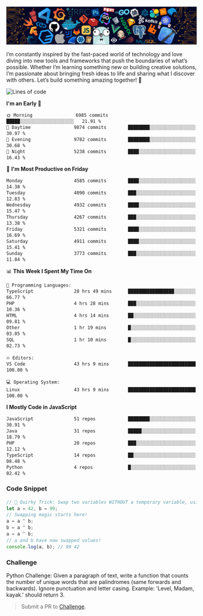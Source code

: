 ![](https://github.com/0x3EF8/0x3EF8/raw/main/images/header_.png)

I’m constantly inspired by the fast-paced world of technology and love diving into new tools and frameworks that push the boundaries of what’s possible. Whether I’m learning something new or building creative solutions, I’m passionate about bringing fresh ideas to life and sharing what I discover with others. Let’s build something amazing together! 🚀

<!--START_SECTION:header-->
![Lines of code](https://img.shields.io/badge/From%20Hello%20World%20I%27ve%20Written-23.0%20million%20lines%20of%20code-blue)

**I'm an Early 🐤** 

```text
🌞 Morning                6985 commits        █████░░░░░░░░░░░░░░░░░░░░   21.91 % 
🌆 Daytime                9874 commits        ████████░░░░░░░░░░░░░░░░░   30.97 % 
🌃 Evening                9782 commits        ████████░░░░░░░░░░░░░░░░░   30.68 % 
🌙 Night                  5238 commits        ████░░░░░░░░░░░░░░░░░░░░░   16.43 % 
```
📅 **I'm Most Productive on Friday** 

```text
Monday                   4585 commits        ████░░░░░░░░░░░░░░░░░░░░░   14.38 % 
Tuesday                  4090 commits        ███░░░░░░░░░░░░░░░░░░░░░░   12.83 % 
Wednesday                4932 commits        ████░░░░░░░░░░░░░░░░░░░░░   15.47 % 
Thursday                 4267 commits        ███░░░░░░░░░░░░░░░░░░░░░░   13.38 % 
Friday                   5321 commits        ████░░░░░░░░░░░░░░░░░░░░░   16.69 % 
Saturday                 4911 commits        ████░░░░░░░░░░░░░░░░░░░░░   15.41 % 
Sunday                   3773 commits        ███░░░░░░░░░░░░░░░░░░░░░░   11.84 % 
```


📊 **This Week I Spent My Time On** 

```text
💬 Programming Languages: 
TypeScript               28 hrs 49 mins      █████████████████░░░░░░░░   66.77 % 
PHP                      4 hrs 28 mins       ███░░░░░░░░░░░░░░░░░░░░░░   10.36 % 
HTML                     4 hrs 14 mins       ██░░░░░░░░░░░░░░░░░░░░░░░   09.81 % 
Other                    1 hr 19 mins        █░░░░░░░░░░░░░░░░░░░░░░░░   03.05 % 
SQL                      1 hr 10 mins        █░░░░░░░░░░░░░░░░░░░░░░░░   02.73 % 

🔥 Editors: 
VS Code                  43 hrs 9 mins       █████████████████████████   100.00 % 

💻 Operating System: 
Linux                    43 hrs 9 mins       █████████████████████████   100.00 % 
```

**I Mostly Code in JavaScript** 

```text
JavaScript               51 repos            ████████░░░░░░░░░░░░░░░░░   30.91 % 
Java                     31 repos            █████░░░░░░░░░░░░░░░░░░░░   18.79 % 
PHP                      20 repos            ███░░░░░░░░░░░░░░░░░░░░░░   12.12 % 
TypeScript               14 repos            ██░░░░░░░░░░░░░░░░░░░░░░░   08.48 % 
Python                   4 repos             █░░░░░░░░░░░░░░░░░░░░░░░░   02.42 % 
```




<!--END_SECTION:header-->

<!--START_SECTION:footer-->
### Code Snippet
```js
// 🦄 Quirky Trick: Swap two variables WITHOUT a temporary variable, using XOR (JavaScript)
let a = 42, b = 99;
// Swapping magic starts here!
a = a ^ b;
b = a ^ b;
a = a ^ b;
// a and b have now swapped values!
console.log(a, b); // 99 42
```
### Challenge
Python Challenge: Given a paragraph of text, write a function that counts the number of unique words that are palindromes (same forwards and backwards). Ignore punctuation and letter casing. Example: 'Level, Madam, kayak.' should return 3.
<!--END_SECTION:footer-->
> Submit a PR to [Challenge](https://github.com/mrepol742/challenge/fork).
